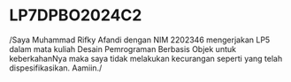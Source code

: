 # LP7DPBO2024C2
/Saya Muhammad Rifky Afandi dengan NIM 2202346 mengerjakan LP5 dalam mata kuliah Desain Pemrograman Berbasis Objek untuk keberkahanNya maka saya tidak melakukan kecurangan seperti yang telah dispesifikasikan. Aamiin./
